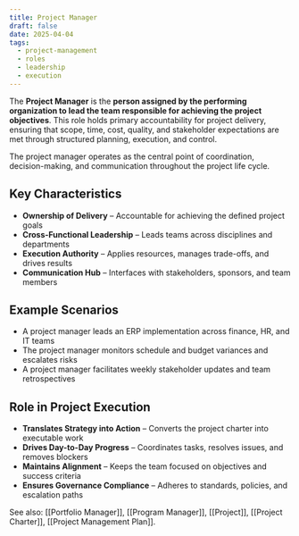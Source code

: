 ```yaml
---
title: Project Manager
draft: false
date: 2025-04-04
tags:
  - project-management
  - roles
  - leadership
  - execution
---
```


The **Project Manager** is the **person assigned by the performing organization to lead the team responsible for achieving the project objectives**. This role holds primary accountability for project delivery, ensuring that scope, time, cost, quality, and stakeholder expectations are met through structured planning, execution, and control.

The project manager operates as the central point of coordination, decision-making, and communication throughout the project life cycle.

## Key Characteristics

- **Ownership of Delivery** – Accountable for achieving the defined project goals  
- **Cross-Functional Leadership** – Leads teams across disciplines and departments  
- **Execution Authority** – Applies resources, manages trade-offs, and drives results  
- **Communication Hub** – Interfaces with stakeholders, sponsors, and team members

## Example Scenarios

- A project manager leads an ERP implementation across finance, HR, and IT teams  
- The project manager monitors schedule and budget variances and escalates risks  
- A project manager facilitates weekly stakeholder updates and team retrospectives

## Role in Project Execution

- **Translates Strategy into Action** – Converts the project charter into executable work  
- **Drives Day-to-Day Progress** – Coordinates tasks, resolves issues, and removes blockers  
- **Maintains Alignment** – Keeps the team focused on objectives and success criteria  
- **Ensures Governance Compliance** – Adheres to standards, policies, and escalation paths

See also: [[Portfolio Manager]], [[Program Manager]], [[Project]], [[Project Charter]], [[Project Management Plan]].
